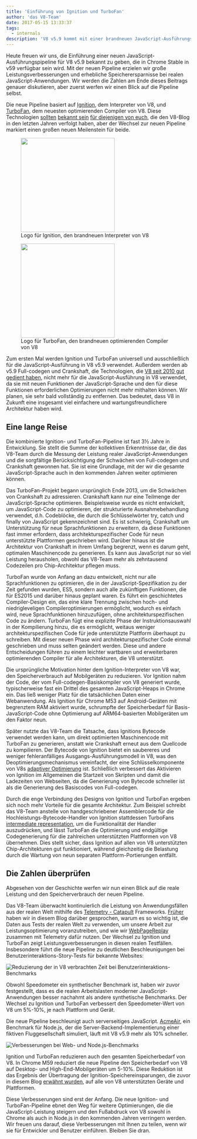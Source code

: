 ```yaml
---
title: 'Einführung von Ignition und TurboFan'
author: 'das V8-Team'
date: 2017-05-15 13:33:37
tags:
  - internals
description: 'V8 v5.9 kommt mit einer brandneuen JavaScript-Ausführungspipeline, die auf dem Ignition-Interpreter und dem TurboFan-optimierenden Compiler basiert.'
---
```

Heute freuen wir uns, die Einführung einer neuen JavaScript-Ausführungspipeline für V8 v5.9 bekannt zu geben, die in Chrome Stable in v59 verfügbar sein wird. Mit der neuen Pipeline erzielen wir große Leistungsverbesserungen und erhebliche Speicherersparnisse bei realen JavaScript-Anwendungen. Wir werden die Zahlen am Ende dieses Beitrags genauer diskutieren, aber zuerst werfen wir einen Blick auf die Pipeline selbst.

<!--truncate-->
Die neue Pipeline basiert auf [Ignition](/docs/ignition), dem Interpreter von V8, und [TurboFan](/docs/turbofan), dem neuesten optimierenden Compiler von V8. Diese Technologien [sollten](/blog/turbofan-jit) [bekannt sein](/blog/ignition-interpreter) [für diejenigen von euch](/blog/test-the-future), die den V8-Blog in den letzten Jahren verfolgt haben, aber der Wechsel zur neuen Pipeline markiert einen großen neuen Meilenstein für beide.

<figure>
  <img src="/_img/v8-ignition.svg" width="256" height="256" alt="" loading="lazy"/>
  <figcaption>Logo für Ignition, den brandneuen Interpreter von V8</figcaption>
</figure>

<figure>
  <img src="/_img/v8-turbofan.svg" width="256" height="256" alt="" loading="lazy"/>
  <figcaption>Logo für TurboFan, den brandneuen optimierenden Compiler von V8</figcaption>
</figure>

Zum ersten Mal werden Ignition und TurboFan universell und ausschließlich für die JavaScript-Ausführung in V8 v5.9 verwendet. Außerdem werden ab v5.9 Full-codegen und Crankshaft, die Technologien, die [V8 seit 2010 gut gedient haben](https://blog.chromium.org/2010/12/new-crankshaft-for-v8.html), nicht mehr für die JavaScript-Ausführung in V8 verwendet, da sie mit neuen Funktionen der JavaScript-Sprache und den für diese Funktionen erforderlichen Optimierungen nicht mehr mithalten können. Wir planen, sie sehr bald vollständig zu entfernen. Das bedeutet, dass V8 in Zukunft eine insgesamt viel einfachere und wartungsfreundlichere Architektur haben wird.

## Eine lange Reise

Die kombinierte Ignition- und TurboFan-Pipeline ist fast 3½ Jahre in Entwicklung. Sie stellt die Summe der kollektiven Erkenntnisse dar, die das V8-Team durch die Messung der Leistung realer JavaScript-Anwendungen und die sorgfältige Berücksichtigung der Schwächen von Full-codegen und Crankshaft gewonnen hat. Sie ist eine Grundlage, mit der wir die gesamte JavaScript-Sprache auch in den kommenden Jahren weiter optimieren können.

Das TurboFan-Projekt begann ursprünglich Ende 2013, um die Schwächen von Crankshaft zu adressieren. Crankshaft kann nur eine Teilmenge der JavaScript-Sprache optimieren. Beispielsweise wurde es nicht entwickelt, um JavaScript-Code zu optimieren, der strukturierte Ausnahmebehandlung verwendet, d.h. Codeblöcke, die durch die Schlüsselwörter try, catch und finally von JavaScript gekennzeichnet sind. Es ist schwierig, Crankshaft um Unterstützung für neue Sprachfunktionen zu erweitern, da diese Funktionen fast immer erfordern, dass architekturspezifischer Code für neun unterstützte Plattformen geschrieben wird. Darüber hinaus ist die Architektur von Crankshaft in ihrem Umfang begrenzt, wenn es darum geht, optimalen Maschinencode zu generieren. Es kann aus JavaScript nur so viel Leistung herausholen, obwohl das V8-Team mehr als zehntausend Codezeilen pro Chip-Architektur pflegen muss.

TurboFan wurde von Anfang an dazu entwickelt, nicht nur alle Sprachfunktionen zu optimieren, die in der JavaScript-Spezifikation zu der Zeit gefunden wurden, ES5, sondern auch alle zukünftigen Funktionen, die für ES2015 und darüber hinaus geplant waren. Es führt ein geschichtetes Compiler-Design ein, das eine klare Trennung zwischen hoch- und niedrigleveligen Compileroptimierungen ermöglicht, wodurch es einfach wird, neue Sprachfunktionen hinzuzufügen, ohne architekturspezifischen Code zu ändern. TurboFan fügt eine explizite Phase der Instruktionsauswahl in der Kompilierung hinzu, die es ermöglicht, weitaus weniger architekturspezifischen Code für jede unterstützte Plattform überhaupt zu schreiben. Mit dieser neuen Phase wird architekturspezifischer Code einmal geschrieben und muss selten geändert werden. Diese und andere Entscheidungen führen zu einem leichter wartbaren und erweiterbaren optimierenden Compiler für alle Architekturen, die V8 unterstützt.

Die ursprüngliche Motivation hinter dem Ignition-Interpreter von V8 war, den Speicherverbrauch auf Mobilgeräten zu reduzieren. Vor Ignition nahm der Code, der vom Full-codegen-Basiskompiler von V8 generiert wurde, typischerweise fast ein Drittel des gesamten JavaScript-Heaps in Chrome ein. Das ließ weniger Platz für die tatsächlichen Daten einer Webanwendung. Als Ignition für Chrome M53 auf Android-Geräten mit begrenztem RAM aktiviert wurde, schrumpfte der Speicherbedarf für Basis-JavaScript-Code ohne Optimierung auf ARM64-basierten Mobilgeräten um den Faktor neun.

Später nutzte das V8-Team die Tatsache, dass Ignitions Bytecode verwendet werden kann, um direkt optimierten Maschinencode mit TurboFan zu generieren, anstatt wie Crankshaft erneut aus dem Quellcode zu kompilieren. Der Bytecode von Ignition bietet ein saubereres und weniger fehleranfälliges Ausgangs-Ausführungsmodell in V8, was den Deoptimierungsmechanismus vereinfacht, der eine Schlüsselkomponente von V8s [adaptiver Optimierung](https://en.wikipedia.org/wiki/Adaptive_optimization) ist. Schließlich verbessert das Aktivieren von Ignition im Allgemeinen die Startzeit von Skripten und damit die Ladezeiten von Webseiten, da die Generierung von Bytecode schneller ist als die Generierung des Basiscodes von Full-codegen.

Durch die enge Verbindung des Designs von Ignition und TurboFan ergeben sich noch mehr Vorteile für die gesamte Architektur. Zum Beispiel schreibt das V8-Team anstelle von handgeschriebener Assemblercode für die Hochleistungs-Bytecode-Handler von Ignition stattdessen TurboFans [intermediate representation](https://en.wikipedia.org/wiki/Intermediate_representation), um die Funktionalität der Handler auszudrücken, und lässt TurboFan die Optimierung und endgültige Codegenerierung für die zahlreichen unterstützten Plattformen von V8 übernehmen. Dies stellt sicher, dass Ignition auf allen von V8 unterstützten Chip-Architekturen gut funktioniert, während gleichzeitig die Belastung durch die Wartung von neun separaten Plattform-Portierungen entfällt.

## Die Zahlen überprüfen

Abgesehen von der Geschichte werfen wir nun einen Blick auf die reale Leistung und den Speicherverbrauch der neuen Pipeline.

Das V8-Team überwacht kontinuierlich die Leistung von Anwendungsfällen aus der realen Welt mithilfe des [Telemetry - Catapult](https://catapult.gsrc.io/telemetry) Frameworks. [Früher](/blog/real-world-performance) haben wir in diesem Blog darüber gesprochen, warum es so wichtig ist, die Daten aus Tests der realen Welt zu verwenden, um unsere Arbeit zur Leistungsoptimierung voranzutreiben, und wie wir [WebPageReplay](https://github.com/chromium/web-page-replay) zusammen mit Telemetry dafür nutzen. Der Wechsel zu Ignition und TurboFan zeigt Leistungsverbesserungen in diesen realen Testfällen. Insbesondere führt die neue Pipeline zu deutlichen Beschleunigungen bei Benutzerinteraktions-Story-Tests für bekannte Websites:

![Reduzierung der in V8 verbrachten Zeit bei Benutzerinteraktions-Benchmarks](/_img/launching-ignition-and-turbofan/improvements-per-website.png)

Obwohl Speedometer ein synthetischer Benchmark ist, haben wir zuvor festgestellt, dass es die realen Arbeitslasten moderner JavaScript-Anwendungen besser nachahmt als andere synthetische Benchmarks. Der Wechsel zu Ignition und TurboFan verbessert den Speedometer-Wert von V8 um 5%-10%, je nach Plattform und Gerät.

Die neue Pipeline beschleunigt auch serverseitiges JavaScript. [AcmeAir](https://github.com/acmeair/acmeair-nodejs), ein Benchmark für Node.js, der die Server-Backend-Implementierung einer fiktiven Fluggesellschaft simuliert, läuft mit V8 v5.9 mehr als 10% schneller.

![Verbesserungen bei Web- und Node.js-Benchmarks](/_img/launching-ignition-and-turbofan/benchmark-scores.png)

Ignition und TurboFan reduzieren auch den gesamten Speicherbedarf von V8. In Chrome M59 reduziert die neue Pipeline den Speicherbedarf von V8 auf Desktop- und High-End-Mobilgeräten um 5-10%. Diese Reduktion ist das Ergebnis der Übertragung der Ignition-Speichereinsparungen, die zuvor in diesem Blog [erwähnt wurden](/blog/ignition-interpreter), auf alle von V8 unterstützten Geräte und Plattformen.

Diese Verbesserungen sind erst der Anfang. Die neue Ignition- und TurboFan-Pipeline ebnet den Weg für weitere Optimierungen, die die JavaScript-Leistung steigern und den Fußabdruck von V8 sowohl in Chrome als auch in Node.js in den kommenden Jahren verringern werden. Wir freuen uns darauf, diese Verbesserungen mit Ihnen zu teilen, wenn wir sie für Entwickler und Benutzer einführen. Bleiben Sie dran.
